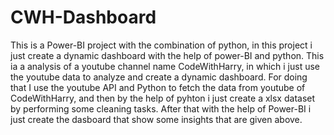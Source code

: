 # CWH-Dashboard
This is a Power-BI project with the combination of python, in this project i just create a dynamic dashboard with the help of power-BI and python. 
This ia a analysis of a youtube channel name CodeWithHarry, in which i just use the youtube data to analyze and create a dynamic dashboard. For doing that I use the youtube API and Python to fetch the data from youtube of CodeWithHarry, and then by the help of pyhton i just create a xlsx dataset by performing some cleaning tasks.
After that with the help of Power-BI i just create the dasboard that show some insights that are given above.
